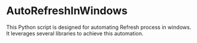 # AutoRefreshInWindows
This Python script is designed for automating Refresh process in windows. It leverages several libraries to achieve this automation.
